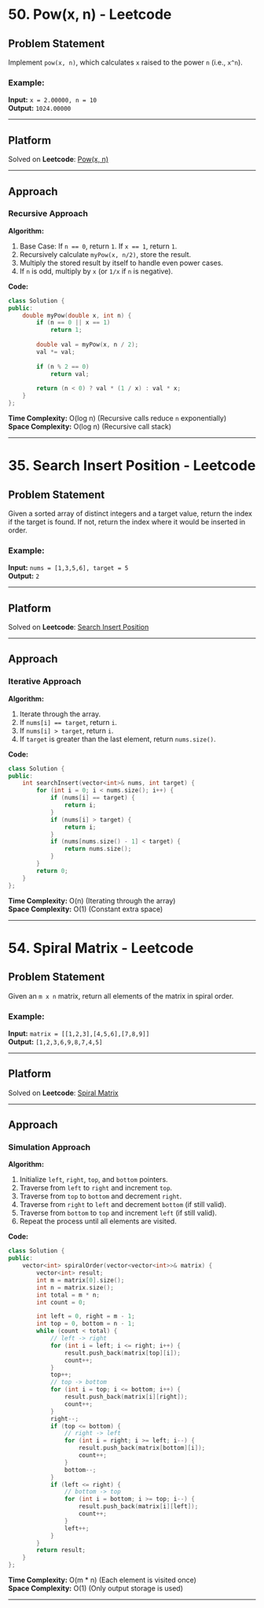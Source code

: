 # 50. Pow(x, n) - Leetcode

## Problem Statement
Implement `pow(x, n)`, which calculates `x` raised to the power `n` (i.e., `x^n`).

### Example:
**Input:** `x = 2.00000, n = 10`  
**Output:** `1024.00000`

---

## Platform
Solved on **Leetcode**: [Pow(x, n)](https://leetcode.com/problems/powx-n/)

---

## Approach

### Recursive Approach
**Algorithm:**
1. Base Case: If `n == 0`, return `1`. If `x == 1`, return `1`.
2. Recursively calculate `myPow(x, n/2)`, store the result.
3. Multiply the stored result by itself to handle even power cases.
4. If `n` is odd, multiply by `x` (or `1/x` if `n` is negative).

**Code:**
```cpp
class Solution {
public:
    double myPow(double x, int n) {
        if (n == 0 || x == 1)
            return 1;
        
        double val = myPow(x, n / 2);
        val *= val;
        
        if (n % 2 == 0)
            return val;
        
        return (n < 0) ? val * (1 / x) : val * x;
    }
};
```

**Time Complexity:** O(log n) (Recursive calls reduce `n` exponentially)  
**Space Complexity:** O(log n) (Recursive call stack)

---
###
# 35. Search Insert Position - Leetcode 

## Problem Statement
Given a sorted array of distinct integers and a target value, return the index if the target is found. If not, return the index where it would be inserted in order.

### Example:
**Input:** `nums = [1,3,5,6], target = 5`  
**Output:** `2`

---

## Platform
Solved on **Leetcode**: [Search Insert Position](https://leetcode.com/problems/search-insert-position/)

---

## Approach

### Iterative Approach
**Algorithm:**
1. Iterate through the array.
2. If `nums[i] == target`, return `i`.
3. If `nums[i] > target`, return `i`.
4. If `target` is greater than the last element, return `nums.size()`.

**Code:**
```cpp
class Solution {
public:
    int searchInsert(vector<int>& nums, int target) {
        for (int i = 0; i < nums.size(); i++) {
            if (nums[i] == target) {
                return i;
            }
            if (nums[i] > target) {
                return i;
            }
            if (nums[nums.size() - 1] < target) {
                return nums.size();
            }
        }
        return 0;
    }
};
```

**Time Complexity:** O(n) (Iterating through the array)  
**Space Complexity:** O(1) (Constant extra space)

---
###
# 54. Spiral Matrix - Leetcode

## Problem Statement
Given an `m x n` matrix, return all elements of the matrix in spiral order.

### Example:
**Input:** `matrix = [[1,2,3],[4,5,6],[7,8,9]]`  
**Output:** `[1,2,3,6,9,8,7,4,5]`

---

## Platform
Solved on **Leetcode**: [Spiral Matrix](https://leetcode.com/problems/spiral-matrix/)

---

## Approach

### Simulation Approach
**Algorithm:**
1. Initialize `left`, `right`, `top`, and `bottom` pointers.
2. Traverse from `left` to `right` and increment `top`.
3. Traverse from `top` to `bottom` and decrement `right`.
4. Traverse from `right` to `left` and decrement `bottom` (if still valid).
5. Traverse from `bottom` to `top` and increment `left` (if still valid).
6. Repeat the process until all elements are visited.

**Code:**
```cpp
class Solution {
public:
    vector<int> spiralOrder(vector<vector<int>>& matrix) {
        vector<int> result;
        int m = matrix[0].size();
        int n = matrix.size();
        int total = m * n;
        int count = 0;

        int left = 0, right = m - 1;
        int top = 0, bottom = n - 1;
        while (count < total) {
            // left -> right
            for (int i = left; i <= right; i++) {
                result.push_back(matrix[top][i]);
                count++;
            }
            top++;
            // top -> bottom
            for (int i = top; i <= bottom; i++) {
                result.push_back(matrix[i][right]);
                count++;
            }
            right--;
            if (top <= bottom) {
                // right -> left
                for (int i = right; i >= left; i--) {
                    result.push_back(matrix[bottom][i]);
                    count++;
                }
                bottom--;
            }
            if (left <= right) {
                // bottom -> top
                for (int i = bottom; i >= top; i--) {
                    result.push_back(matrix[i][left]);
                    count++;
                }
                left++;
            }
        }
        return result;
    }
};
```

**Time Complexity:** O(m * n) (Each element is visited once)  
**Space Complexity:** O(1) (Only output storage is used)

---

